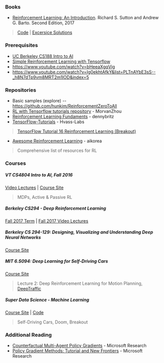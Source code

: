 ### Books

- [Reinforcement Learning: An Introduction](http://incompleteideas.net/sutton/book/the-book-2nd.html). Richard S. Sutton 
  and Andrew G. Barto. Second Edition, 2017 
>[Code](https://github.com/ShangtongZhang/reinforcement-learning-an-introduction)  |  [Excersice Solutions](http://fumblog.um.ac.ir/gallery/839/weatherwax_sutton_solutions_manual.pdf)

### Prerequisites

- [UC Berkeley CS188 Intro to AI](http://ai.berkeley.edu/lecture_videos.html)
- [Simple Reinforcement Learning with Tensorflow](https://medium.com/emergent-future/simple-reinforcement-learning-with-tensorflow-part-0-q-learning-with-tables-and-neural-networks-d195264329d0)
- https://www.youtube.com/watch?v=bHeeaXgqVig
- https://www.youtube.com/watch?v=Ig0ekhtAfkY&list=PLTnAYbE3sS--_h8N7dTp9vm8MRT2m1IOD&index=5

### Repositories
- Basic samples (explore) -- https://github.com/hunkim/ReinforcementZeroToAll
- [RL with Tensorflow tutorials repository](https://github.com/MorvanZhou/Reinforcement-learning-with-tensorflow) - MorvanZhou
- [Reinforcement Learning Fundaments](https://github.com/dennybritz/reinforcement-learning) - dennybritz
- [TensorFlow-Tutorials](https://github.com/Hvass-Labs/TensorFlow-Tutorials) - Hvass-Labs
> [TensorFlow Tutorial 16 Reinforcement Learning (Breakout)](https://www.youtube.com/watch?v=Vz5l886eptw)
- [Awesome Reinforcement Learning](https://github.com/aikorea/awesome-rl) - aikorea 
> Comprehensive list of resources for RL

### Courses

##### VT CS4804 Intro to AI, Fall 2016

[Video Lectures](https://www.youtube.com/watch?v=i-EtFuWHufc&list=PLUenpfvlyoa1iiSbGy9BBewgiXjzxVgBd) | [Course Site]( http://courses.cs.vt.edu/cs4804/)

>  MDPs, Active & Passive RL

##### Berkeley CS294 - Deep Reinforcement Learning

[Fall 2017 Term](http://rll.berkeley.edu/deeprlcourse/)  |  [Fall 2017 Video Lectures](https://www.youtube.com/playlist?list=PLkFD6_40KJIznC9CDbVTjAF2oyt8_VAe3)

##### Berkeley CS 294-129: Designing, Visualizing and Understanding Deep Neural Networks

[Course Site](https://bcourses.berkeley.edu/courses/1453965/)

##### MIT 6.S094: Deep Learning for Self-Driving Cars

[Course Site](http://selfdrivingcars.mit.edu/)

> Lecture 2: Deep Reinforcement Learning for Motion Planning, [DeepTraffic](http://selfdrivingcars.mit.edu/deeptraffic)

##### Super Data Science - Machine Learning

[Course Site](https://www.superdatascience.com/courses/artificial-intelligence/)  |  [Code](https://www.superdatascience.com/artificial-intelligence/) 

> Self-Driving Cars, Doom, Breakout

### Additional Reading

- [Counterfactual Multi-Agent Policy Gradients](https://channel9.msdn.com/Shows/Microsoft-Research/Counterfactual-Multi-Agent-Policy-Gradients) - Microsoft Research
- [Policy Gradient Methods: Tutorial and New Frontiers](https://channel9.msdn.com/Shows/Microsoft-Research/Policy-Gradient-Methods-Tutorial-and-New-Frontiers) - Microsoft Research

